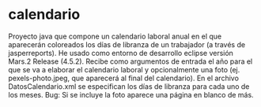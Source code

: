 # calendario
Proyecto java que compone un calendario laboral anual en el que aparecerán coloreados los días de libranza de un trabajador (a través de jasperreports). He usado como entorno de desarrollo eclipse versión Mars.2 Release (4.5.2).
Recibe como argumentos de entrada el año para el que se va a elaborar el calendario laboral y opcionalmente una foto (ej. pexels-photo.jpeg, que aparecerá al final del calendario). En el archivo DatosCalendario.xml se especifican los días de libranza para cada uno de los meses. 
Bug: Si se incluye la foto aparece una página en blanco de más.
